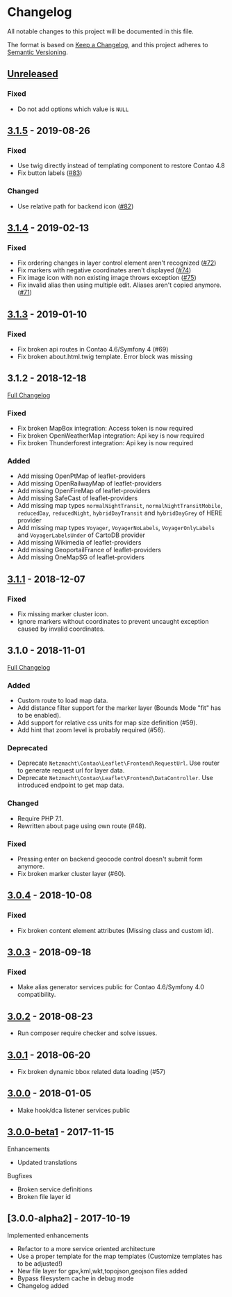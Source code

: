 
# Changelog

All notable changes to this project will be documented in this file.

The format is based on [Keep a Changelog](https://keepachangelog.com/en/1.0.0/),
and this project adheres to [Semantic Versioning](https://semver.org/spec/v2.0.0.html).

## [Unreleased]

### Fixed

 - Do not add options which value is `NULL`

## [3.1.5] - 2019-08-26

### Fixed

 - Use twig directly instead of templating component to restore Contao 4.8
 - Fix button labels ([#83](https://github.com/netzmacht/contao-leaflet-maps/issues/83))
 
### Changed 

 - Use relative path for backend icon ([#82](https://github.com/netzmacht/contao-leaflet-maps/issues/82))

## [3.1.4] - 2019-02-13

### Fixed

 - Fix ordering changes in layer control element aren't recognized ([#72](https://github.com/netzmacht/contao-leaflet-maps/issues/72))
 - Fix markers with negative coordinates aren't displayed ([#74](https://github.com/netzmacht/contao-leaflet-maps/issues/74))
 - Fix image icon with non existing image throws exception ([#75](https://github.com/netzmacht/contao-leaflet-maps/issues/75))
 - Fix invalid alias then using multiple edit. Aliases aren't copied anymore. ([#71](https://github.com/netzmacht/contao-leaflet-maps/issues/71))

## [3.1.3] - 2019-01-10

### Fixed

 - Fix broken api routes in Contao 4.6/Symfony 4 (#69)
 - Fix broken about.html.twig template. Error block was missing

## 3.1.2 - 2018-12-18

[Full Changelog](https://github.com/netzmacht/contao-leaflet-maps/compare/3.1.1...3.1.2)

### Fixed

 - Fix broken MapBox integration: Access token is now required
 - Fix broken OpenWeatherMap integration: Api key is now required
 - Fix broken Thunderforest integration: Api key is now required

### Added

 - Add missing OpenPtMap of leaflet-providers
 - Add missing OpenRailwayMap of leaflet-providers
 - Add missing OpenFireMap of leaflet-providers
 - Add missing SafeCast of leaflet-providers
 - Add missing map types `normalNightTransit`, `normalNightTransitMobile`, `reducedDay`, `reducedNight`, 
   `hybridDayTransit` and `hybridDayGrey` of HERE provider
 - Add missing map types `Voyager`, `VoyagerNoLabels`, `VoyagerOnlyLabels` and `VoyagerLabelsUnder` of CartoDB provider
 - Add missing Wikimedia of leaflet-providers
 - Add missing GeoportailFrance of leaflet-providers
 - Add missing OneMapSG of leaflet-providers

## [3.1.1] - 2018-12-07

### Fixed

 - Fix missing marker cluster icon.
 - Ignore markers without coordinates to prevent uncaught exception caused by invalid coordinates.

## 3.1.0 - 2018-11-01

[Full Changelog](https://github.com/netzmacht/contao-leaflet-maps/compare/3.0.4...3.1.0)

### Added

 - Custom route to load map data.
 - Add distance filter support for the marker layer (Bounds Mode "fit" has to be enabled).
 - Add support for relative css units for map size definition (#59).
 - Add hint that zoom level is probably required (#56).

### Deprecated

 - Deprecate `Netzmacht\Contao\Leaflet\Frontend\RequestUrl`. Use router to generate request url for layer data.
 - Deprecate `Netzmacht\Contao\Leaflet\Frontend\DataController`. Use introduced endpoint to get map data.
 
### Changed

 - Require PHP 7.1.
 - Rewritten about page using own route (#48).

### Fixed

 - Pressing enter on backend geocode control doesn't submit form anymore.
 - Fix broken marker cluster layer (#60).


## [3.0.4] - 2018-10-08

### Fixed

 - Fix broken content element attributes (Missing class and custom id).

## [3.0.3] - 2018-09-18

### Fixed

 - Make alias generator services public for Contao 4.6/Symfony 4.0 compatibility.

## [3.0.2] - 2018-08-23

 - Run composer require checker and solve issues.
 
## [3.0.1] - 2018-06-20

 - Fix broken dynamic bbox related data loading (#57) 

## [3.0.0] - 2018-01-05

 - Make hook/dca listener services public

## [3.0.0-beta1] - 2017-11-15

Enhancements

  - Updated translations

Bugfixes
  
  - Broken service definitions
  - Broken file layer id 

## [3.0.0-alpha2] - 2017-10-19

Implemented enhancements
 
 - Refactor to a more service oriented architecture
 - Use a proper template for the map templates (Customize templates has to be adjusted!)
 - New file layer for gpx,kml,wkt,topojson,geojson files added
 - Bypass filesystem cache in debug mode
 - Changelog added

[Unreleased]: https://github.com/netzmacht/contao-leaflet-maps/compare/3.1.5...hotfix/3.1.6
[3.1.5]: https://github.com/netzmacht/contao-leaflet-maps/compare/3.1.4...3.1.5
[3.1.4]: https://github.com/netzmacht/contao-leaflet-maps/compare/3.1.3...3.1.4
[3.1.3]: https://github.com/netzmacht/contao-leaflet-maps/compare/3.1.2...3.1.3
[3.1.1]: https://github.com/netzmacht/contao-leaflet-maps/compare/3.1.0...3.1.1
[3.0.4]: https://github.com/netzmacht/contao-leaflet-maps/compare/3.0.3...3.0.4
[3.0.3]: https://github.com/netzmacht/contao-leaflet-maps/compare/3.0.2...3.0.3
[3.0.2]: https://github.com/netzmacht/contao-leaflet-maps/compare/3.0.1...3.0.2
[3.0.1]: https://github.com/netzmacht/contao-leaflet-maps/compare/3.0.0...3.0.1
[3.0.0]: https://github.com/netzmacht/contao-leaflet-maps/compare/3.0.0-beta1...3.0.0
[3.0.0-beta1]: https://github.com/netzmacht/contao-leaflet-maps/compare/3.0.0-alpha2...3.0.0-beta1
[3.0-0-alpha2]: https://github.com/netzmacht/contao-leaflet-maps/compare/3.0.0-alpha1...3.0.0-alpha2
